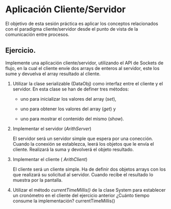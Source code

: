 # Aplicación Cliente/Servidor 

El objetivo de esta sesión práctica es aplicar los conceptos relacionados con el paradigma
cliente/servidor desde el punto de vista de la comunicación entre procesos.

## Ejercicio.

Implemente una aplicación cliente/servidor, utilizando el API de Sockets de flujo, en
la cual el cliente envíe dos arrays de enteros al servidor, este los sume y devuelva el 
array resultado al cliente.

1. Utilizar la clase serializable (DataObj) como interfaz entre el cliente y el servidor. 
   En esta clase se han de definer tres métodos: 

      * uno para inicializar los valores del array (*set*), 

      * uno para obtener los valores del array (*get*) y 

      * uno para mostrar el contenido del mismo (*show*).

2. Implementar el servidor (*ArithServer*)

   El servidor será un servidor simple que espera por una conección. 
   Cuando la conexión se establezca, leerá los objetos que le envía el cliente. 
   Realizará la suma y devolverá el objeto resultado.

3. Implementar el cliente ( *ArithClient*)

   El cliente será un cliente simple. 
   Ha de definir dos objetos arrays con los que realizará su solicitud al servidor. 
   Cuando recibe el resultado lo muestra por la pantalla.  

4. Utilizar el método *currentTimeMillis()* de la clase System para establecer un
   cronómetro en el cliente del ejercicio anterior ¿Cuánto tiempo consume la implementación?
currentTimeMillis()